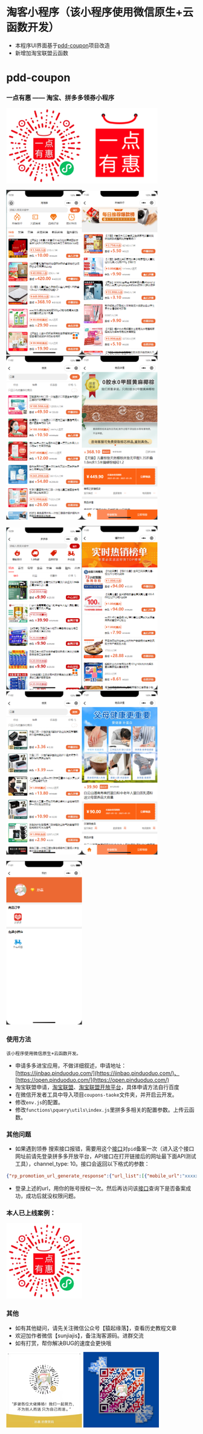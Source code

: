 # 淘客小程序（该小程序使用微信原生+云函数开发）

- 本程序UI界面基于[pdd-coupon](https://github.com/sgxiang/pdd-coupon)项目改造
- 新增加淘宝联盟云函数

# pdd-coupon

### 一点有惠 —— 淘宝、拼多多领券小程序

<img src="./data/gh_dde6ff1903d4_258.jpg" width="200"/><img src="./data/yidianyouhui.png" width="200"/>

<img src="./data/淘宝首页.png" width="200"/><img src="./data/淘宝类目页.png" width="200"/><img src="./data/淘宝搜索页.png" width="200"/><img src="./data/淘宝详情页.png" width="200"/>

<img src="./data/拼多多首页.png" width="200"/><img src="./data/拼多多类目页.png" width="200"/><img src="./data/拼多多搜索页.png" width="200"/><img src="./data/拼多多详情页.png" width="200"/>

<img src="./data/个人中心页面.png" width="200"/>


### 使用方法

`该小程序使用微信原生+云函数开发。`

* 申请多多进宝应用，不做详细叙述，申请地址：[https://jinbao.pinduoduo.com/](https://jinbao.pinduoduo.com/)、[https://open.pinduoduo.com/](https://open.pinduoduo.com/)
* 淘宝联盟申请，[淘宝联盟](https://pub.alimama.com/)、[淘宝联盟开放平台](https://aff-open.taobao.com/developer/index.htm#/index)，具体申请方法自行百度
* 在微信开发者工具中导入项目`coupons-taoke`文件夹，并开启云开发。
* 修改`env.js`的配置。
* 修改`functions\pquery\utils\index.js`里拼多多相关的配置参数。上传云函数。

### 其他问题

- 如果遇到领券 搜索接口报错，需要用这个[接口](https://jinbao.pinduoduo.com/third-party/api-detail?apiName=pdd.ddk.rp.prom.url.generate)对`pid`备案一次（进入这个接口网址前请先登录拼多多开放平台，API接口在打开链接后的网址最下面API测试工具），channel_type: 10。接口会返回以下格式的参数：

```json
{"rp_promotion_url_generate_response":{"url_list":[{"mobile_url":"xxxxx","url":"这里的URL"}],"request_id":"xxx"}}
```
- 登录上述的url，用你的账号授权一次。然后再访问该[接口](https://jinbao.pinduoduo.com/third-party/api-detail?apiName=pdd.ddk.member.authority.query)查询下是否备案成功，成功后就没权限问题。

### 本人已上线案例：

<img src="./data/gh_dde6ff1903d4_258.jpg" width="200"/>

### 其他
- 如有其他疑问，请先关注微信公众号【猿起缘落】，查看历史教程文章
- 欢迎加作者微信【sunjiajis】，备注淘客源码。进群交流
- 如有打赏，帮你解决BUG的速度会更快哦

<img src="./data/打赏.jpg" width="200"/>
<img src="./data/微信.jpg" width="200"/>

